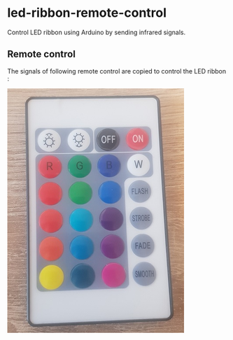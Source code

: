 # led-ribbon-remote-control

Control LED ribbon using Arduino by sending infrared signals.

## Remote control

The signals of following remote control are copied to control the LED ribbon :

![Remote control](remotecontrol.jpg)